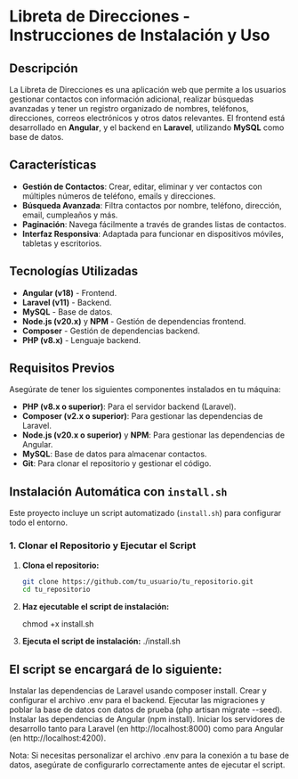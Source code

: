 # Libreta de Direcciones - Instrucciones de Instalación y Uso

## Descripción
La Libreta de Direcciones es una aplicación web que permite a los usuarios gestionar contactos con información adicional, realizar búsquedas avanzadas y tener un registro organizado de nombres, teléfonos, direcciones, correos electrónicos y otros datos relevantes. El frontend está desarrollado en **Angular**, y el backend en **Laravel**, utilizando **MySQL** como base de datos.

## Características
- **Gestión de Contactos**: Crear, editar, eliminar y ver contactos con múltiples números de teléfono, emails y direcciones.
- **Búsqueda Avanzada**: Filtra contactos por nombre, teléfono, dirección, email, cumpleaños y más.
- **Paginación**: Navega fácilmente a través de grandes listas de contactos.
- **Interfaz Responsiva**: Adaptada para funcionar en dispositivos móviles, tabletas y escritorios.
  
## Tecnologías Utilizadas
- **Angular (v18)** - Frontend.
- **Laravel (v11)** - Backend.
- **MySQL** - Base de datos.
- **Node.js (v20.x)** y **NPM** - Gestión de dependencias frontend.
- **Composer** - Gestión de dependencias backend.
- **PHP (v8.x)** - Lenguaje backend.
  
## Requisitos Previos
Asegúrate de tener los siguientes componentes instalados en tu máquina:
- **PHP (v8.x o superior)**: Para el servidor backend (Laravel).
- **Composer (v2.x o superior)**: Para gestionar las dependencias de Laravel.
- **Node.js (v20.x o superior)** y **NPM**: Para gestionar las dependencias de Angular.
- **MySQL**: Base de datos para almacenar contactos.
- **Git**: Para clonar el repositorio y gestionar el código.

## Instalación Automática con `install.sh`

Este proyecto incluye un script automatizado (`install.sh`) para configurar todo el entorno.

### 1. Clonar el Repositorio y Ejecutar el Script

1. **Clona el repositorio:**
   ```bash
   git clone https://github.com/tu_usuario/tu_repositorio.git
   cd tu_repositorio

2. **Haz ejecutable el script de instalación:**

    chmod +x install.sh

3. **Ejecuta el script de instalación:**
./install.sh

## El script se encargará de lo siguiente:

Instalar las dependencias de Laravel usando composer install.
Crear y configurar el archivo .env para el backend.
Ejecutar las migraciones y poblar la base de datos con datos de prueba (php artisan migrate --seed).
Instalar las dependencias de Angular (npm install).
Iniciar los servidores de desarrollo tanto para Laravel (en http://localhost:8000) como para Angular (en http://localhost:4200).

Nota: Si necesitas personalizar el archivo .env para la conexión a tu base de datos, asegúrate de configurarlo correctamente antes de ejecutar el script.






